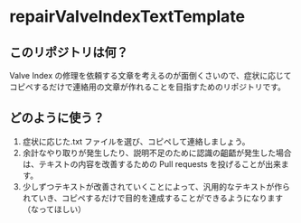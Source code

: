 # repairValveIndexTextTemplate

## このリポジトリは何？

Valve Index の修理を依頼する文章を考えるのが面倒くさいので、症状に応じてコピペするだけで連絡用の文章が作れることを目指すためのリポジトリです。

## どのように使う？

1. 症状に応じた.txt ファイルを選び、コピペして連絡しましょう。
2. 余計なやり取りが発生したり、説明不足のために認識の齟齬が発生した場合は、テキストの内容を改善するための Pull requests を投げることが出来ます。
3. 少しずつテキストが改善されていくことによって、汎用的なテキストが作られていき、コピペするだけで目的を達成することができるようになります（なってほしい）
